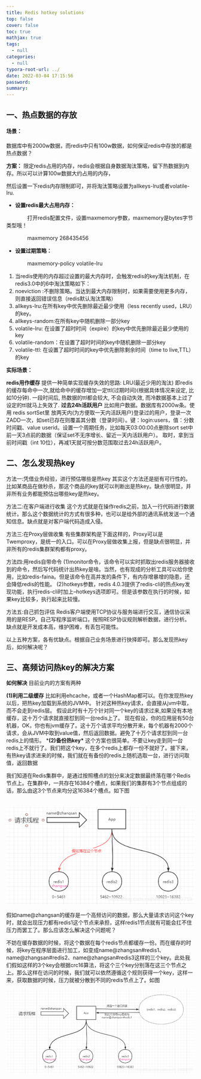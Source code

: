 ```yaml
---
title: Redis hotkey solutions
top: false
cover: false
toc: true
mathjax: true
tags:
  - null
categories:
  - null
typora-root-url: ../
date: 2022-03-04 17:15:56
password:
summary:
---
```


## 一、热点数据的存放

#### 场景：

数据库中有2000w数据，而redis中只有100w数据，如何保证redis中存放的都是热点数据？

**方案：**
限定redis占用的内存，redis会根据自身数据淘汰策略，留下热数据到内存。所以可以计算100w数据大约占用的内存，

然后设置一下redis内存限制即可，并将淘汰策略设置为allkeys-lru或者volatile-lru.

- **设置redis最大占用内存：**

　　　　打开redis配置文件，设置maxmemory参数，maxmemory是bytes字节类型哦！

　　　　maxmemory 268435456

- **设置过期策略：**

　　　　maxmemory-policy volatile-lru

1. 当redis使用的内存超过设置的最大内存时，会触发redis的key淘汰机制，在redis3.0中的6中淘汰策略如下：
2. noeviction :不删除策略。当达到最大内存限制时，如果需要使用更多内存，则直接返回错误信息（redis默认淘汰策略）
3. allkeys-lru:在所有key中优先删除最近最少使用（less recently used，LRU）的key。
4. allkeys-random:在所有key中随机删除一部分key
5. volatile-lru: 在设置了超时时间（expire）的key中优先删除最近最少使用的key
6. volatile-random：在设置了超时时间的key中随机删除一部分key
7. volatile-ttl: 在设置了超时时间的key中优先删除剩余时间（time to live,TTL）的key

**实际场景：**

**redis用作缓存**
提供一种简单实现缓存失效的思路: LRU(最近少用的淘汰)
即redis的缓存每命中一次,就给命中的缓存增加一定ttl(过期时间)(根据具体情况来设定, 比如10分钟).
一段时间后, 热数据的ttl都会较大, 不会自动失效, 而冷数据基本上过了设定的ttl就马上失效了.
**过去24h活跃用户**
比如用户数据。数据库有2000w条。使用 redis sortSet里 放两天内(为方便取一天内活跃用户)登录过的用户，登录一次ZADD一次，如set已存在则覆盖其分数（登录时间）。键：login:users，值：分数 时间戳、value userid。设置一个周期任务，比如每天03:00:00点删除sort set中前一天3点前的数据（保证set不无序增长、留近一天内活跃用户）。
取时，拿到当前时间戳（int 10位），再减1天就可按分数范围取过去24h活跃用户。

## 二、怎么发现热key

方法一:凭借业务经验，进行预估哪些是热key
其实这个方法还是挺有可行性的。比如某商品在做秒杀，那这个商品的key就可以判断出是热key。缺点很明显，并非所有业务都能预估出哪些key是热key。

方法二:在客户端进行收集
这个方式就是在操作redis之前，加入一行代码进行数据统计。那么这个数据统计的方式有很多种，也可以是给外部的通讯系统发送一个通知信息。缺点就是对客户端代码造成入侵。

方法三:在Proxy层做收集
有些集群架构是下面这样的，Proxy可以是Twemproxy，是统一的入口。可以在Proxy层做收集上报，但是缺点很明显，并非所有的redis集群架构都有proxy。 

方法四:用redis自带命令
(1)monitor命令，该命令可以实时抓取出redis服务器接收到的命令，然后写代码统计出热key是啥。当然，也有现成的分析工具可以给你使用，比如redis-faina。但是该命令在高并发的条件下，有内存增暴增的隐患，还会降低redis的性能。
(2)hotkeys参数，redis 4.0.3提供了redis-cli的热点key发现功能，执行redis-cli时加上–hotkeys选项即可。但是该参数在执行的时候，如果key比较多，执行起来比较慢。

方法五:自己抓包评估
Redis客户端使用TCP协议与服务端进行交互，通信协议采用的是RESP。自己写程序监听端口，按照RESP协议规则解析数据，进行分析。缺点就是开发成本高，维护困难，有丢包可能性。

以上五种方案，各有优缺点。根据自己业务场景进行抉择即可。那么发现热key后，如何解决呢？

## 三、高频访问热key的解决方案

**如何解决**
目前业内的方案有两种

**(1)利用二级缓存**
比如利用ehcache，或者一个HashMap都可以。在你发现热key以后，把热key加载到系统的JVM中。
针对这种热key请求，会直接从jvm中取，而不会走到redis层。
假设此时有十万个针对同一个key的请求过来,如果没有本地缓存，这十万个请求就直接怼到同一台redis上了。
现在假设，你的应用层有50台机器，OK，你也有jvm缓存了。这十万个请求平均分散开来，每个机器有2000个请求，会从JVM中取到value值，然后返回数据。避免了十万个请求怼到同一台redis上的情形。
***(2)备份热key\***
这个方案也很简单。不要让key走到同一台redis上不就行了。我们把这个key，在多个redis上都存一份不就好了。接下来，有热key请求进来的时候，我们就在有备份的redis上随机选取一台，进行访问取值，返回数据

 我们知道在Redis集群中，是通过按照槽点的划分来决定数据最终落在哪个Redis节点上。在集群中，一共存在16384个槽点，如果我们的集群有3个节点组成的话，那么由这3个节点来均分这16384个槽点。如下图

　　![img](Redis-hotkey-solutions/1211299-20210528161536403-484687935.png)

​    假如name@zhangsan的缓存是一个高频访问的数据，那么大量请求访问这个key时，就会出现压力都有redis1这个节点来承担，这样redis1节点就有可能会扛不住压力而罢工了。那么应该怎么解决这个问题呢？

​    不妨在缓存数据的时候，将这个数据在每个redis节点都缓存一份。而在缓存的时候，将key在程序层面进行加工，如变成name@zhangsan#redis1、name@zhangsan#redis2、name@zhangsan#redis3这样的三个key。此处我们假如这样的3个key会根据crc16算法，将这个三个key分别落在这三个节点之上。那么这样在访问的时候，我们就可以依然遵循这个规则获得一个key，这样一来，获取数据的时候，压力就被分散到不同的redis节点上了。如图

![img](Redis-hotkey-solutions/1211299-20210528161547527-1836533042.png)
